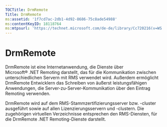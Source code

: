 ```yaml
---
TOCTitle: DrmRemote
Title: DrmRemote
ms:assetid: '1f7cd7ac-2db1-4d92-8686-75c8ade54988'
ms:contentKeyID: 18118764
ms:mtpsurl: 'https://technet.microsoft.com/de-de/library/Cc720216(v=WS.10)'
---
```


DrmRemote
=========

DrmRemote ist eine Internetanwendung, die Dienste über Microsoft® .NET Remoting darstellt, das für die Kommunikation zwischen unterschiedlichen Servern mit RMS verwendet wird. Außerdem ermöglicht DrmRemote Entwicklern das Schreiben von äußerst leistungsfähigen Anwendungen, die Server-zu-Server-Kommunikation über den Eintrag Remoting verwenden.

DrmRemote wird auf dem RMS-Stammzertifizierungsserver bzw. -cluster ausgeführt sowie auf allen Lizenzierungsservern und -clustern. Die zugehörigen virtuellen Verzeichnisse entsprechen den RMS-Diensten, für die DrmRemote .NET Remoting-Dienste darstellt.
